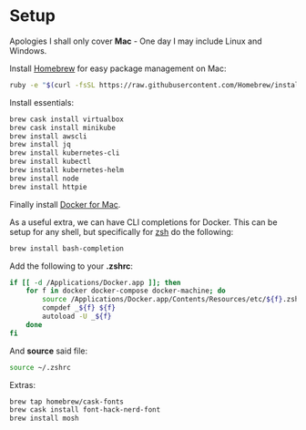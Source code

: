 # Setup

Apologies I shall only cover **Mac** - One day I may include Linux and Windows.

Install [Homebrew](https://brew.sh) for easy package management on Mac:

```bash
ruby -e "$(curl -fsSL https://raw.githubusercontent.com/Homebrew/install/master/install)"
```

Install essentials:

```bash
brew cask install virtualbox
brew cask install minikube
brew install awscli
brew install jq
brew install kubernetes-cli
brew install kubectl
brew install kubernetes-helm
brew install node
brew install httpie
```

Finally install [Docker for Mac](https://www.docker.com/products/docker-desktop).

As a useful extra, we can have CLI completions for Docker. This can be setup for any shell, but specifically for [zsh](https://github.com/robbyrussell/oh-my-zsh/wiki/Installing-ZSH) do the following:

```bash
brew install bash-completion
```

Add the following to your **.zshrc**:

```bash
if [[ -d /Applications/Docker.app ]]; then
	for f in docker docker-compose docker-machine; do
		source /Applications/Docker.app/Contents/Resources/etc/${f}.zsh-completion
		compdef _${f} ${f}
		autoload -U _${f}
	done
fi
```

And **source** said file:

```bash
source ~/.zshrc
```

Extras:

```bash
brew tap homebrew/cask-fonts
brew cask install font-hack-nerd-font
brew install mosh
```
